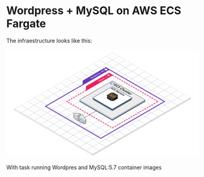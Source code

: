# Wordpress + MySQL on AWS ECS Fargate

The infraestructure looks like this:

![](img/cloud.png)

With task running Wordpres and MySQL:5.7 container images
